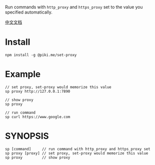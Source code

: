 Run commands with `http_proxy` and `https_proxy` set to the value you specified automatically.

[中文文档](./README_CHINESE.md)

# Install
```
npm install -g @piki.me/set-proxy
```

# Example
```
// set proxy, set-proxy would memorize this value
sp proxy http://127.0.0.1:7890

// show proxy
sp proxy

// run command
sp curl https://www.google.com
```

# SYNOPSIS
```
sp [command]     // run command with http_proxy and https_proxy set
sp proxy [proxy] // set proxy, set-proxy would memorize this value
sp proxy         // show proxy
```